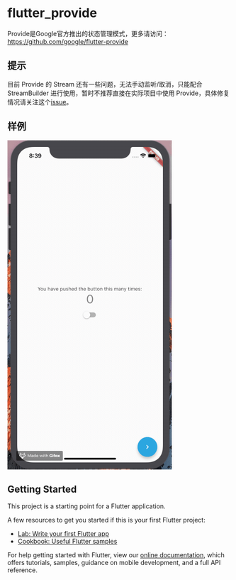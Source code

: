 # flutter_provide
Provide是Google官方推出的状态管理模式，更多请访问：https://github.com/google/flutter-provide

## 提示
目前 Provide 的 Stream 还有一些问题，无法手动监听/取消，只能配合 StreamBuilder 进行使用，暂时不推荐直接在实际项目中使用 Provide，具体修复情况请关注这个[issue](https://github.com/google/flutter-provide/issues/3)。

## 样例
![](../../../image/provide.png)

## Getting Started

This project is a starting point for a Flutter application.

A few resources to get you started if this is your first Flutter project:

- [Lab: Write your first Flutter app](https://flutter.io/docs/get-started/codelab)
- [Cookbook: Useful Flutter samples](https://flutter.io/docs/cookbook)

For help getting started with Flutter, view our 
[online documentation](https://flutter.io/docs), which offers tutorials, 
samples, guidance on mobile development, and a full API reference.
